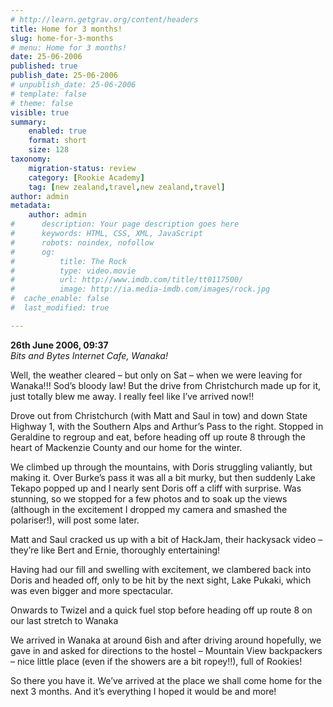 ```yaml
---
# http://learn.getgrav.org/content/headers
title: Home for 3 months!
slug: home-for-3-months
# menu: Home for 3 months!
date: 25-06-2006
published: true
publish_date: 25-06-2006
# unpublish_date: 25-06-2006
# template: false
# theme: false
visible: true
summary:
    enabled: true
    format: short
    size: 128
taxonomy:
    migration-status: review
    category: [Rookie Academy]
    tag: [new zealand,travel,new zealand,travel]
author: admin
metadata:
    author: admin
#      description: Your page description goes here
#      keywords: HTML, CSS, XML, JavaScript
#      robots: noindex, nofollow
#      og:
#          title: The Rock
#          type: video.movie
#          url: http://www.imdb.com/title/tt0117500/
#          image: http://ia.media-imdb.com/images/rock.jpg
#  cache_enable: false
#  last_modified: true

---
```


**26th June 2006, 09:37**  
*Bits and Bytes Internet Cafe, Wanaka!*

Well, the weather cleared – but only on Sat – when we were leaving for Wanaka!!! Sod’s bloody law! But the drive from Christchurch made up for it, just totally blew me away. I really feel like I’ve arrived now!!

Drove out from Christchurch (with Matt and Saul in tow) and down State Highway 1, with the Southern Alps and Arthur’s Pass to the right. Stopped in Geraldine to regroup and eat, before heading off up route 8 through the heart of Mackenzie County and our home for the winter.

We climbed up through the mountains, with Doris struggling valiantly, but making it. Over Burke’s pass it was all a bit murky, but then suddenly Lake Tekapo popped up and I nearly sent Doris off a cliff with surprise. Was stunning, so we stopped for a few photos and to soak up the views (although in the excitement I dropped my camera and smashed the polariser!), will post some later.

Matt and Saul cracked us up with a bit of HackJam, their hackysack video – they’re like Bert and Ernie, thoroughly entertaining!

Having had our fill and swelling with excitement, we clambered back into Doris and headed off, only to be hit by the next sight, Lake Pukaki, which was even bigger and more spectacular.

Onwards to Twizel and a quick fuel stop before heading off up route 8 on our last stretch to Wanaka

We arrived in Wanaka at around 6ish and after driving around hopefully, we gave in and asked for directions to the hostel – Mountain View backpackers – nice little place (even if the showers are a bit ropey!!), full of Rookies!

So there you have it. We’ve arrived at the place we shall come home for the next 3 months. And it’s everything I hoped it would be and more!